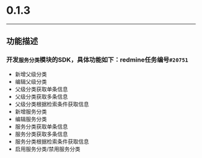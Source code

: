 # 0.1.3

---

## 功能描述

### 开发`服务分类`模块的SDK，具体功能如下：redmine任务编号`#20751`
 
* 新增父级分类
* 编辑父级分类
* 父级分类获取单条信息
* 父级分类获取多条信息
* 父级分类根据检索条件获取信息
* 新增服务分类
* 编辑服务分类
* 服务分类获取单条信息
* 服务分类获取多条信息
* 服务分类根据检索条件获取信息
* 启用服务分类/禁用服务分类